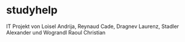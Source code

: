 # studyhelp
IT Projekt von Loisel Andrija, Reynaud Cade, Dragnev Laurenz, Stadler Alexander und Wograndl Raoul Christian
